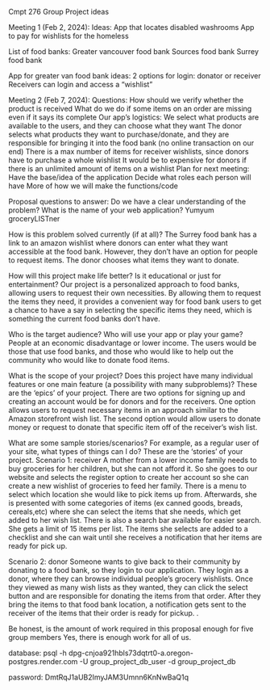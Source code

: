Cmpt 276 Group Project ideas

Meeting 1  (Feb 2, 2024): 
Ideas: 
App that locates disabled washrooms
App to pay for wishlists for the homeless

List of food banks: 
Greater vancouver food bank
Sources food bank 
Surrey food bank 

App for greater van food bank ideas: 
2 options for login: donator or receiver 
Receivers can login and access a “wishlist”

Meeting 2  (Feb 7, 2024): 
Questions: 
How should we verify whether the product is received
What do we do if some items on an order are missing even if it says its complete 
Our app’s logistics: 
We select what products are available to the users, and they can choose what they want 
The donor selects what products they want to purchase/donate, and they are responsible for bringing it into the food bank (no online transaction on our end) 
There is a max number of items for receiver wishlists, since donors have to purchase a whole wishlist 
It would be to expensive for donors if there is an unlimited amount of items on a wishlist 
Plan for next meeting: 
Have the base/idea of the application 
Decide what roles each person will have 
More of how we will make the functions/code


Proposal questions to answer: 
Do we have a clear understanding of the problem?
What is the name of your web application?
Yumyum 
groceryLISTner


How is this problem solved currently (if at all)?
The Surrey food bank has a link to an amazon wishlist where donors can enter what they want accessible at the food bank. However, they don’t have an option for people to request items.  The donor chooses what items they want to donate.  


How will this project make life better? Is it educational or just for entertainment?
Our project is a personalized approach to food banks, allowing users to request their own necessities.  By allowing them to request the items they need, it provides a convenient way for food bank users to get a chance to have a say in selecting the specific items they need, which is something the current food banks don’t have. 


Who is the target audience? Who will use your app or play your game?
People at an economic disadvantage or lower income. The users would be those that use food banks, and those who would like to help out the community who would like to donate food items. 


What is the scope of your project?
Does this project have many individual features or one main feature (a possibility with many subproblems)? These are the ‘epics’ of your project.
There are two options for signing up and creating an account would be for donors and for the receivers. One option allows users to request necessary items in an approach similar to the Amazon storefront wish list. The second option would allow users to donate money or request to donate that specific item off of the receiver’s wish list.


What are some sample stories/scenarios? For example, as a regular user of your site, what types of things can I do?  These are the ‘stories’ of your project.
Scenario 1: receiver
A mother from a lower income family needs to buy groceries for her children, but she can not afford it.  So she goes to our website and selects the register option to create her account so she can create a new wishlist of groceries to feed her family. There is a menu to select which location she would like to pick items up from. Afterwards, she is presented with some categories of items (ex canned goods, breads, cereals,etc) where she can select the items that she needs, which get added to her wish list. There is also a search bar available for easier search. She gets a limit of 15 items per list. The items she selects are added to a checklist and she can wait until she receives a notification that her items are ready for pick up. 


Scenario 2: donor 
	Someone wants to give back to their community by donating to a food bank, so they login to our application.  They login as a donor, where they can browse individual people’s grocery wishlists. Once they viewed as many wish lists as they wanted, they can click the select button and are responsible for donating the items from that order. After they bring the items to that food bank location, a notification gets sent to the receiver of the items that their order is ready for pickup. .


Be honest, is the amount of work required in this proposal enough for five group members
Yes, there is enough work for all of us.  

database:  psql -h dpg-cnjoa921hbls73dqtrt0-a.oregon-postgres.render.com -U group_project_db_user -d group_project_db

password: DmtRqJ1aUB2ImyJAM3Umnn6KnNwBaQ1q


